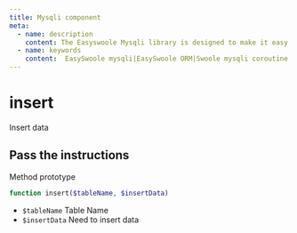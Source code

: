 ```yaml
---
title: Mysqli component
meta:
  - name: description
    content: The Easyswoole Mysqli library is designed to make it easy for users to make a database call in an object-oriented form. And provide basic support for advanced usage such as Orm components.
  - name: keywords
    content:  EasySwoole mysqli|EasySwoole ORM|Swoole mysqli coroutine client|swoole ORM
---
```

# insert

Insert data

## Pass the instructions

Method prototype
```php
function insert($tableName, $insertData)
```

- `$tableName` Table Name
- `$insertData` Need to insert data